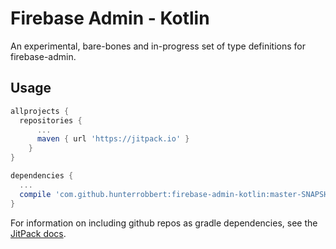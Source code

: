 # Firebase Admin - Kotlin

An experimental, bare-bones and in-progress set of type definitions for firebase-admin.

## Usage
```gradle
allprojects {
  repositories {
	  ...
	  maven { url 'https://jitpack.io' }
	}
}
```
```gradle
dependencies {
  ...
  compile 'com.github.hunterrobbert:firebase-admin-kotlin:master-SNAPSHOT'
}
```
For information on including github repos as gradle dependencies, see the <a href="https://jitpack.io/docs/">JitPack docs</a>.
